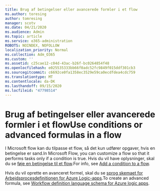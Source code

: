 ```yaml
---
title: Brug af betingelser eller avancerede formler i et flow
ms.author: toresing
author: tomresing
manager: scotv
ms.date: 04/21/2020
ms.audience: Admin
ms.topic: article
ms.service: o365-administration
ROBOTS: NOINDEX, NOFOLLOW
localization_priority: Normal
ms.collection: Adm_O365
ms.custom: ''
ms.assetid: c25cae12-c04d-43ac-b26f-bc0264854f48
ms.openlocfilehash: e025535333bb66f0adc52fc9849f015ddf301cb3
ms.sourcegitcommit: c6692ce0fa1358ec3529e59ca0ecdfdea4cdc759
ms.translationtype: MT
ms.contentlocale: da-DK
ms.lasthandoff: 09/15/2020
ms.locfileid: "47798514"
---
```

# <a name="use-conditions-or-advanced-formulas-in-a-flow"></a><span data-ttu-id="21ab1-102">Brug af betingelser eller avancerede formler i et flow</span><span class="sxs-lookup"><span data-stu-id="21ab1-102">Use conditions or advanced formulas in a flow</span></span>

<span data-ttu-id="21ab1-103">I Microsoft flow kan du tilpasse et flow, så det kun udfører opgaver, hvis en betingelse er sand.</span><span class="sxs-lookup"><span data-stu-id="21ab1-103">In Microsoft Flow, you can customize a flow so that it performs tasks only if a condition is true.</span></span> <span data-ttu-id="21ab1-104">Hvis du vil have oplysninger, skal du se [føje en betingelse til et flow](https://go.microsoft.com/fwlink/?linkid=872112).</span><span class="sxs-lookup"><span data-stu-id="21ab1-104">For info, see [Add a condition to a flow](https://go.microsoft.com/fwlink/?linkid=872112).</span></span>
  
<span data-ttu-id="21ab1-105">Hvis du vil oprette en avanceret formel, skal du se [sprog skemaet for Arbejdsprocesdefinitionen for Azure Logic-apps](https://aka.ms/logicexpressions).</span><span class="sxs-lookup"><span data-stu-id="21ab1-105">To create an advanced formula, see [Workflow definition language schema for Azure logic apps](https://aka.ms/logicexpressions).</span></span>
  

